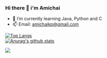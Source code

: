 ### Hi there 👋 i'm Amichai



- 🌱 I’m currently learning Java, Python and C 
- 📫 Email: amichaikp@gmail.com



[![Top Langs](https://github-readme-stats.vercel.app/api/top-langs/?username=amichaikafka&hide=Rudy&layout=compact&theme=radical)](https://github.com/anuraghazra/github-readme-stats)\
[![Anurag's github stats](https://github-readme-stats.vercel.app/api?username=amichaikafka&show_icons=true&theme=radical&line_height=20)](https://github.com/anuraghazra/github-readme-stats)

![](https://komarev.com/ghpvc/?username=amichaikafka&color=grey)
